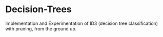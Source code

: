 # Decision-Trees
Implementation and Experimentation of ID3 (decision tree classification) with pruning, from the ground up.
